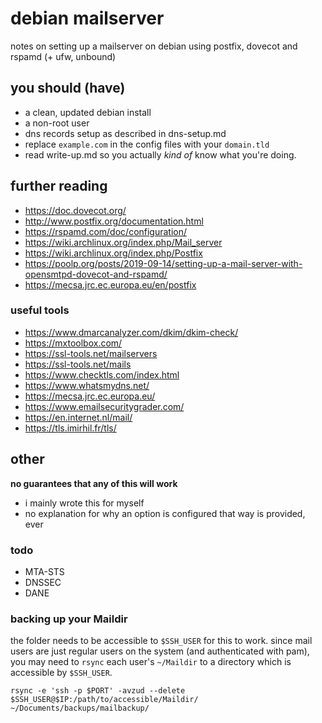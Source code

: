 # debian mailserver

notes on setting up a mailserver on debian using postfix, dovecot and rspamd (+ ufw, unbound)

## you should (have)
* a clean, updated debian install
* a non-root user
* dns records setup as described in dns-setup.md
* replace `example.com` in the config files with your `domain.tld`
* read write-up.md so you actually _kind of_ know what you're doing.

## further reading
* https://doc.dovecot.org/
* http://www.postfix.org/documentation.html
* https://rspamd.com/doc/configuration/
* https://wiki.archlinux.org/index.php/Mail_server
* https://wiki.archlinux.org/index.php/Postfix
* https://poolp.org/posts/2019-09-14/setting-up-a-mail-server-with-opensmtpd-dovecot-and-rspamd/
* https://mecsa.jrc.ec.europa.eu/en/postfix

### useful tools
* https://www.dmarcanalyzer.com/dkim/dkim-check/
* https://mxtoolbox.com/
* https://ssl-tools.net/mailservers
* https://ssl-tools.net/mails
* https://www.checktls.com/index.html
* https://www.whatsmydns.net/
* https://mecsa.jrc.ec.europa.eu/
* https://www.emailsecuritygrader.com/
* https://en.internet.nl/mail/
* https://tls.imirhil.fr/tls/

## other

**no guarantees that any of this will work**

* i mainly wrote this for myself
* no explanation for why an option is configured that way is provided, ever

### todo
* MTA-STS
* DNSSEC
* DANE

### backing up your Maildir
the folder needs to be accessible to `$SSH_USER` for this to work. since mail users are just regular users on the system (and authenticated with pam), you may need to `rsync` each user's `~/Maildir` to a directory which is accessible by `$SSH_USER`.

`rsync -e 'ssh -p $PORT' -avzud --delete $SSH_USER@$IP:/path/to/accessible/Maildir/ ~/Documents/backups/mailbackup/`
